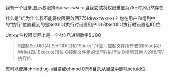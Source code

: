  我有一个目录,显示权限掩码drwsrwsr-x.当我尝试将权限重置为755时,S仍然存在.

什么是“s”,为什么我不能将权限更改回775(drwxrwxr-x)？
您在用户和组列中的“执行”位置看到的是SetUID(执行时设置用户ID)和SetGID(执行时设置组ID)位.

Unix文件权限实际上是一个4位八进制数字SUGO

> S控制SetUID(4),SetGID(2)和“Sticky”(1)位
> U控制文件所有者的Read(4)/ Write(2)/ Execute(1)位
> G控制文件组的读/写/执行位
> O控制其他人的读/写/执行位.

您可以使用chmod ug-s目录或chmod 0755目录从目录中删除setuid位
